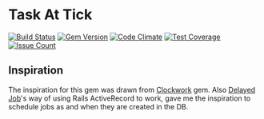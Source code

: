 # Task At Tick

[![Build Status](https://secure.travis-ci.org/sriramk89/task_at_tick.svg)](http://travis-ci.org/sriramk89/task_at_tick)
[![Gem Version](https://badge.fury.io/rb/task_at_tick.svg)](https://badge.fury.io/rb/task_at_tick)
[![Code Climate](https://codeclimate.com/github/SriramK89/task_at_tick/badges/gpa.svg)](https://codeclimate.com/github/SriramK89/task_at_tick)
[![Test Coverage](https://codeclimate.com/github/SriramK89/task_at_tick/badges/coverage.svg)](https://codeclimate.com/github/SriramK89/task_at_tick/coverage)
[![Issue Count](https://codeclimate.com/github/SriramK89/task_at_tick/badges/issue_count.svg)](https://codeclimate.com/github/SriramK89/task_at_tick)

## Inspiration

The inspiration for this gem was drawn from [Clockwork](https://github.com/Rykian/clockwork) gem. Also [Delayed Job](https://github.com/collectiveidea/delayed_job)'s way of using Rails ActiveRecord to work, gave me the inspiration to schedule jobs as and when they are created in the DB.